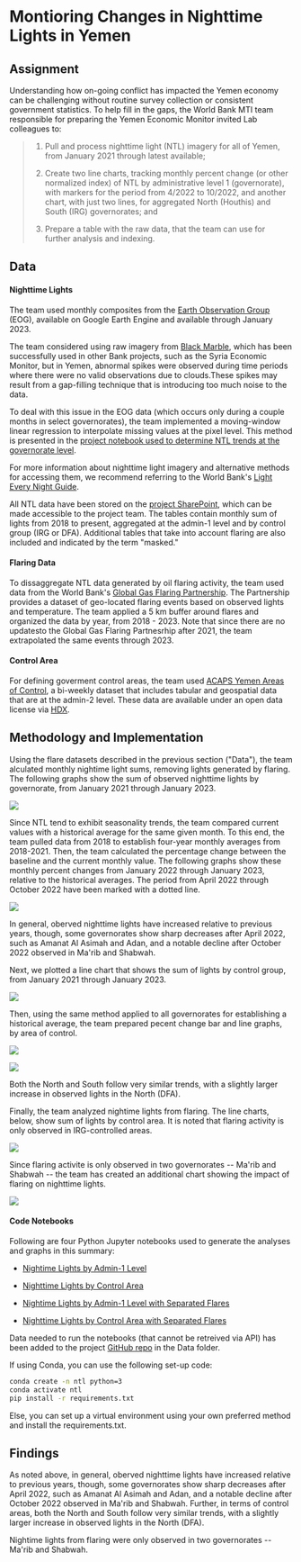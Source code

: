 # Montioring Changes in Nighttime Lights in Yemen

## Assignment

Understanding how on-going conflict has impacted the Yemen economy can be challenging without routine survey collection or consistent government statistics. To help fill in the gaps, the World Bank MTI team responsible for preparing the Yemen Economic Monitor invited Lab colleagues to:

> 1. Pull and process nighttime light (NTL) imagery for all of Yemen, from January 2021 through latest available;
> 
> 2. Create two line charts, tracking monthly percent change (or other normalized index) of NTL by administrative level 1 (governorate), with markers for the period from 4/2022 to 10/2022, and another chart, with just two lines, for aggregated North (Houthis) and South (IRG) governorates; and
> 
> 3. Prepare a table with the raw data, that the team can use for further analysis and indexing.

## Data

#### Nighttime Lights

The team used monthly composites from the [Earth Observation Group](https://mcas-proxyweb.mcas.ms/certificate-checker?login=false&originalUrl=https%3A%2F%2Fdevelopers.google.com.mcas.ms%2Fearth-engine%2Fdatasets%2Fcatalog%2FNOAA_VIIRS_DNB_MONTHLY_V1_VCMCFG%3FMcasTsid%3D20893&McasCSRF=37807788db9949b5f9e1802d3415f43cf8072003919c339c8b17499915ca26e4) (EOG), available on Google Earth Engine and available through January 2023.

The team considered using raw imagery from [Black Marble](https://blackmarble.gsfc.nasa.gov/), which has been successfully used in other Bank projects, such as the Syria Economic Monitor, but in Yemen, abnormal spikes were observed during time periods where there were no valid observations due to clouds.These spikes may result from a gap-filling technique that is introducing too much noise to the data. 

To deal with this issue in the EOG data (which occurs only during a couple months in select governorates), the team implemented a moving-window linear regression to interpolate missing values at the pixel level. This method is presented in the [project notebook used to determine NTL trends at the governorate level](https://github.com/datapartnership/yemen-economic-monitor/blob/main/notebooks/ntl-yemen-adm1.ipynb). 

For more information about nighttime light imagery and alternative methods for accessing them, we recommend referring to the World Bank's [Light Every Night Guide](https://worldbank.github.io/OpenNightLights/wb-light-every-night-readme.html).

All NTL data have been stored on the [project SharePoint](https://worldbankgroup.sharepoint.com/:f:/t/DevelopmentDataPartnershipCommunity-WBGroup/EqV1m8Y_7BdEgDXPuCMbhZ4Beo-7vmUEGM8rDGvyRnJ57Q?e=7VkuGg), which can be made accessible to the project team. The tables contain monthly sum of lights from 2018 to present, aggregated at the admin-1 level and by control group (IRG or DFA). Additional tables that take into account flaring are also included and indicated by the term "masked."

#### Flaring Data

To dissaggregate NTL data generated by oil flaring activity, the team used data from the World Bank's [Global Gas Flaring Partnership](https://www.worldbank.org/en/programs/gasflaringreduction/global-flaring-data). The Partnership provides a dataset of geo-located flaring events based on observed lights and temperature. The team applied a 5 km buffer around flares and organized the data by year, from 2018 - 2023. Note that since there are no updatesto the Global Gas Flaring Partnesrhip after 2021, the team extrapolated the same events through 2023.

#### Control Area

For defining goverment control areas, the team used [ACAPS Yemen Areas of Control](https://data.humdata.org/dataset/yemen-areas-of-control), a bi-weekly dataset that includes tabular and geospatial data that are at the admin-2 level. These data are available under an open data license via [HDX](https://data.humdata.org/).

## Methodology and Implementation

Using the flare datasets described in the previous section ("Data"), the team alculated monthly nightime light sums, removing lights generated by flaring. The following graphs show the sum of observed nighttime lights by governorate, from January 2021 through January 2023.

![](NTL-images/adm1-lights-masked.jpeg)

Since NTL tend to exhibit seasonality trends, the team compared current values with a historical average for the same given month. To this end, the team pulled data from 2018 to establish four-year monthly averages from 2018-2021. Then, the team calculated the percentage change between the baseline and the current monthly value.  The following graphs show these monthly percent changes from January 2022 through January 2023, relative to the historical averages. The period from April 2022 through October 2022 have been marked with a dotted line.

![](NTL-images/adm1-pct-change-2021-masked.jpeg)

In general, oberved nighttime lights have increased relative to previous years, though, some governorates show sharp decreases after April 2022, such as Amanat Al Asimah and Adan, and a notable decline after October 2022 observed in Ma'rib and Shabwah.

Next, we plotted a line chart that shows the sum of lights by control group, from January 2021 through January 2023.

![](NTL-images/control-lights-masked.jpeg)

Then, using the same method applied to all governorates for establishing a historical average, the team prepared pecent change bar and line graphs, by area of control.

![](NTL-images/control-pct-change-historical-masked.jpeg)

![](NTL-images/control-pct-change-historical-bar-masked.jpeg)

Both the North and South follow very similar trends, with a slightly larger increase in observed lights in the North (DFA).

Finally, the team analyzed nightime lights from flaring. The line charts, below, show sum of lights by control area. It is noted that flaring activity is only observed in IRG-controlled areas. 

![](NTL-images/control-lights-flares.jpeg)

Since flaring activite is only observed in two governorates -- Ma'rib and Shabwah -- the team has created an additional chart showing the impact of flaring on nighttime lights.

![](NTL-images/adm1-lights-flares.jpeg)

#### Code Notebooks

Following are four Python Jupyter notebooks used to generate the analyses and graphs in this summary:

* [Nightime Lights by Admin-1 Level](https://github.com/datapartnership/yemen-economic-monitor/blob/main/notebooks/NTL-notebooks/01-ntl-yemen-adm1.ipynb)

* [Nighttime Lights by Control Area](https://github.com/datapartnership/yemen-economic-monitor/blob/main/notebooks/NTL-notebooks/02-ntl-yemen-control.ipynb)

* [Nightime Lights by Admin-1 Level with Separated Flares](https://github.com/datapartnership/yemen-economic-monitor/blob/d38fd619dbf7e0d59a69c729b0dd40d8375f97ce/notebooks/NTL-notebooks/03-ntl-yemen-adm1-flares.ipynb)

* [Nighttime Lights by Control Area with Separated Flares](https://github.com/datapartnership/yemen-economic-monitor/blob/d38fd619dbf7e0d59a69c729b0dd40d8375f97ce/notebooks/NTL-notebooks/04-ntl-yemen-control-flares.ipynb) 

Data needed to run the notebooks (that cannot be retreived via API) has been added to the project [GitHub repo](https://github.com/datapartnership/yemen-economic-monitor/tree/main) in the Data folder.

If using Conda, you can use the following set-up code:

```sh
conda create -n ntl python=3
conda activate ntl
pip install -r requirements.txt
```

Else, you can set up a virtual environment using your own preferred method and install the requirements.txt. 

## Findings

As noted above, in general, oberved nighttime lights have increased relative to previous years, though, some governorates show sharp decreases after April 2022, such as Amanat Al Asimah and Adan, and a notable decline after October 2022 observed in Ma'rib and Shabwah. Further, in terms of control areas, both the North and South follow very similar trends, with a slightly larger increase in observed lights in the North (DFA).

Nightime lights from flaring were only observed in two governorates -- Ma'rib and Shabwah. 
